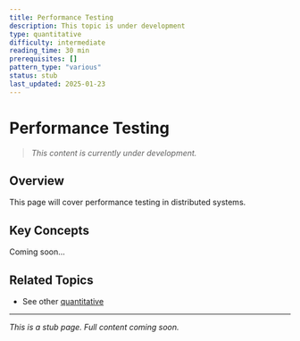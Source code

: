 ```yaml
---
title: Performance Testing
description: This topic is under development
type: quantitative
difficulty: intermediate
reading_time: 30 min
prerequisites: []
pattern_type: "various"
status: stub
last_updated: 2025-01-23
---
```



# Performance Testing

> *This content is currently under development.*

## Overview

This page will cover performance testing in distributed systems.

## Key Concepts

Coming soon...

## Related Topics

- See other [quantitative](/index/)

---

*This is a stub page. Full content coming soon.*
